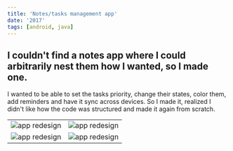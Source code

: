 ```yaml
---
title: 'Notes/tasks management app'
date: '2017'
tags: [android, java]
---
```

I couldn't find a notes app where I could arbitrarily nest them how I wanted, so I made one.
---

I wanted to be able to set the tasks priority, change their states, color them, add reminders and have it sync across devices. So I made it, realized I didn't like how the code was structured and made it again from scratch.

| | |
| --- | --- |
| ![app redesign](/images/projects/tasks-app/1.png) | ![app redesign](/images/projects/tasks-app/2.png) |
| ![app redesign](/images/projects/tasks-app/3.png) | ![app redesign](/images/projects/tasks-app/4.png) |
